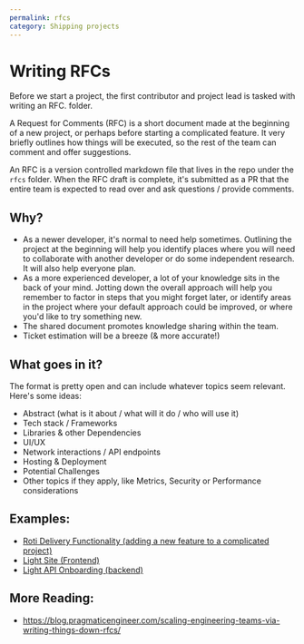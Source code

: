 ```yaml
---
permalink: rfcs 
category: Shipping projects
---
```


# Writing RFCs 

Before we start a project, the first contributor and project lead is tasked with
writing an RFC.  folder.

A Request for Comments (RFC) is a short document made at the beginning of a new project, 
or perhaps before starting a complicated feature. It very briefly outlines how 
things will be executed, so the rest of the team can comment and offer suggestions.

An RFC is a version controlled markdown file that lives in the repo under the `rfcs`
folder. When the RFC draft is complete, it's submitted as a PR that the entire team
is expected to read over and ask questions / provide comments.

## Why?

- As a newer developer, it's normal to need help sometimes. Outlining the project at 
the beginning will help you identify places where you will need to collaborate with 
another developer or do some independent research. It will also help everyone plan.
- As a more experienced developer, a lot of your knowledge sits in the back of your 
mind. Jotting down the overall approach will help you remember to factor in steps 
that you might forget later, or identify areas in the project where your default 
approach could be improved, or where you'd like to try something new.
- The shared document promotes knowledge sharing within the team.
- Ticket estimation will be a breeze (& more accurate!)

## What goes in it?

The format is pretty open and can include whatever topics seem relevant. Here's
some ideas:

- Abstract (what is it about / what will it do / who will use it)
- Tech stack / Frameworks
- Libraries & other  Dependencies
- UI/UX
- Network interactions / API endpoints
- Hosting & Deployment
- Potential Challenges
- Other topics if they apply, like Metrics, Security or Performance considerations  

## Examples: 

- [Roti Delivery Functionality (adding a new feature to a complicated project)](https://github.com/sanctuarycomputer/roti/pull/1246)
- [Light Site (Frontend)](https://github.com/sanctuarycomputer/light-site/blob/20444e6779f0a20c38aebb56edee971131a09f27/rfcs/001_APPROACH.md)
- [Light API Onboarding (backend)](https://github.com/sanctuarycomputer/light-two/blob/0e79d6f8d127cbfca4337ec87a4aec5d98d8ddde/rfcs/LIGHTOS_ONBOARDING.md)

## More Reading:

- https://blog.pragmaticengineer.com/scaling-engineering-teams-via-writing-things-down-rfcs/


